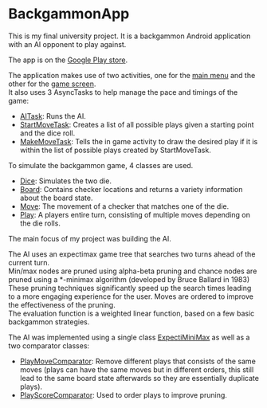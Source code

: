 # BackgammonApp
This is my final university project. It is a backgammon Android application with an AI opponent to play against. 

The app is on the [Google Play store](https://play.google.com/store/apps/details?id=com.kennett.l.expectigammon&hl=en_GB).

The application makes use of two activities, one for the [main menu](../master/app/src/main/java/com/kennett/l/backgammonapp/MainMenu.java) and the other for the [game screen](../master/app/src/main/java/com/kennett/l/backgammonapp/InGame.java).  
It also uses 3 AsyncTasks to help manage the pace and timings of the game:
- [AITask](../master/app/src/main/java/com/kennett/l/backgammonapp/AITask.java): Runs the AI.
- [StartMoveTask](../master/app/src/main/java/com/kennett/l/backgammonapp/StartMoveTask.java): Creates a list of all possible plays given a starting point and the dice roll.
- [MakeMoveTask](../master/app/src/main/java/com/kennett/l/backgammonapp/MakeMoveTask.java): Tells the in game activity to draw the desired play if it is within the list of possible plays created by  StartMoveTask.

To simulate the backgammon game, 4 classes are used.
- [Dice](../master/app/src/main/java/com/kennett/l/backgammonapp/Dice.java): Simulates the two die.
- [Board](../master/app/src/main/java/com/kennett/l/backgammonapp/Board.java): Contains checker locations and returns a variety information about the board state.
- [Move](../master/app/src/main/java/com/kennett/l/backgammonapp/Move.java): The movement of a checker that matches one of the die.
- [Play](../master/app/src/main/java/com/kennett/l/backgammonapp/Play.java): A players entire turn, consisting of multiple moves depending on the die rolls.

The main focus of my project was building the AI.

The AI uses an expectimax game tree that searches two turns ahead of the current turn.  
Min/max nodes are pruned using alpha-beta pruning and chance nodes are pruned using a *-minimax algorithm (developed by Bruce Ballard in 1983)  
These pruning techniques significantly speed up the search times leading to a more engaging experience for the user. Moves are ordered to improve the effectiveness of the pruning.  
The evaluation function is a weighted linear function, based on a few basic backgammon strategies.  

The AI was implemented using a single class [ExpectiMiniMax](../master/app/src/main/java/com/kennett/l/backgammonapp/ExpectiMiniMax.java) as well as a two comparator classes:
- [PlayMoveComparator](../master/app/src/main/java/com/kennett/l/backgammonapp/PlayMoveComparator.java): Remove different plays that consists of the same moves (plays can have the same moves but in different orders, this still lead to the same board state afterwards so they are essentially duplicate plays).
- [PlayScoreComparator](../master/app/src/main/java/com/kennett/l/backgammonapp/PlayScoreComparator.java): Used to order plays to improve pruning.

